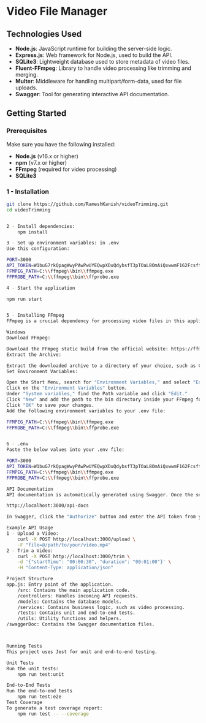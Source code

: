 # Video File Manager

## Technologies Used

- **Node.js**: JavaScript runtime for building the server-side logic.
- **Express.js**: Web framework for Node.js, used to build the API.
- **SQLite3**: Lightweight database used to store metadata of video files.
- **Fluent-FFmpeg**: Library to handle video processing like trimming and merging.
- **Multer**: Middleware for handling multipart/form-data, used for file uploads.
- **Swagger**: Tool for generating interactive API documentation.

## Getting Started

### Prerequisites

Make sure you have the following installed:

- **Node.js** (v16.x or higher)
- **npm** (v7.x or higher)
- **FFmpeg** (required for video processing)
- **SQLite3**

### 1 - Installation

```bash
git clone https://github.com/RameshKanish/videoTrimming.git
cd videoTrimming


2 - Install dependencies:
    npm install

3 - Set up environment variables: in .env
Use this configuration:

PORT=3000
API_TOKEN=W1buG7rkQpagWwyPAwPwUYEQwpXDuQdybsfT3pTOaL8OmAiQxwwmF162FcsftPEc
FFMPEG_PATH=C:\\ffmpeg\\bin\\ffmpeg.exe
FFPROBE_PATH=C:\\ffmpeg\\bin\\ffprobe.exe

4 - Start the application

npm run start


5 - Installing FFmpeg
FFmpeg is a crucial dependency for processing video files in this application. Follow the steps below to install and set up FFmpeg on your system:

Windows
Download FFmpeg:

Download the FFmpeg static build from the official website: https://ffmpeg.org/download.html
Extract the Archive:

Extract the downloaded archive to a directory of your choice, such as C:\ffmpeg.
Set Environment Variables:

Open the Start Menu, search for "Environment Variables," and select "Edit the system environment variables."
Click on the "Environment Variables" button.
Under "System variables," find the Path variable and click "Edit."
Click "New" and add the path to the bin directory inside your FFmpeg folder (e.g., C:\ffmpeg\bin).
Click "OK" to save your changes.
Add the following environment variables to your .env file:

FFMPEG_PATH=C:\\ffmpeg\\bin\\ffmpeg.exe
FFPROBE_PATH=C:\\ffmpeg\\bin\\ffprobe.exe


6 - .env
Paste the below values into your .env file:

PORT=3000
API_TOKEN=W1buG7rkQpagWwyPAwPwUYEQwpXDuQdybsfT3pTOaL8OmAiQxwwmF162FcsftPEc
FFMPEG_PATH=C:\\ffmpeg\\bin\\ffmpeg.exe
FFPROBE_PATH=C:\\ffmpeg\\bin\\ffprobe.exe

API Documentation
API documentation is automatically generated using Swagger. Once the server is running, you can access the documentation at:

http://localhost:3000/api-docs

In Swagger, click the "Authorize" button and enter the API token from your .env file.

Example API Usage
1 - Upload a Video:
    curl -X POST http://localhost:3000/upload \
    -F "file=@/path/to/your/video.mp4"
2 - Trim a Video:
    curl -X POST http://localhost:3000/trim \
    -d '{"startTime": "00:00:30", "duration": "00:01:00"}' \
    -H "Content-Type: application/json"

Project Structure
app.js: Entry point of the application.
    /src: Contains the main application code.
    /controllers: Handles incoming API requests.
    /models: Contains the database models.
    /services: Contains business logic, such as video processing.
    /tests: Contains unit and end-to-end tests.
    /utils: Utility functions and helpers.
/swaggerDoc: Contains the Swagger documentation files.



Running Tests
This project uses Jest for unit and end-to-end testing.

Unit Tests
Run the unit tests:
    npm run test:unit

End-to-End Tests
Run the end-to-end tests
    npm run test:e2e
Test Coverage
To generate a test coverage report:
    npm run test -- --coverage